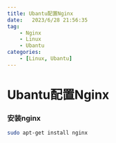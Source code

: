 ```yaml
---
title: Ubantu配置Nginx
date:   2023/6/28 21:56:35
tag:    
    - Nginx
    - Linux
    - Ubantu
categories: 
    - [Linux, Ubantu]
---
```


# Ubantu配置Nginx

### 安装nginx

```bash
sudo apt-get install nginx
```


